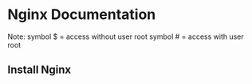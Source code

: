 # Nginx Documentation

Note:
symbol $ = access without user root
symbol # = access with user root

## Install Nginx